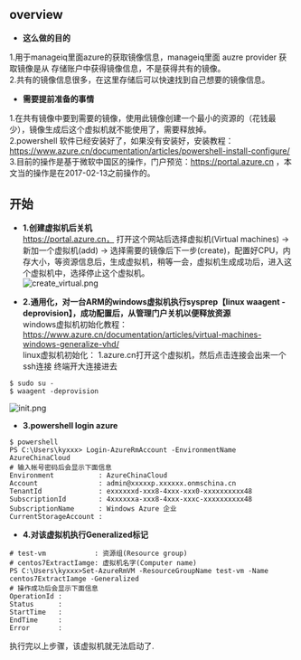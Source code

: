 ## **overview**   

* **这么做的目的**     

1.用于manageiq里面azure的获取镜像信息，manageiq里面 auzre provider 获取镜像是从 存储账户中获得镜像信息，不是获得共有的镜像。            
2.共有的镜像信息很多，在这里存储后可以快速找到自己想要的镜像信息。        

* **需要提前准备的事情**      

1.在共有镜像中要到需要的镜像，使用此镜像创建一个最小的资源的（花钱最少），镜像生成后这个虚拟机就不能使用了，需要释放掉。   
2.powershell 软件已经安装好了，如果没有安装好，安装教程：https://www.azure.cn/documentation/articles/powershell-install-configure/             
3.目前的操作是基于微软中国区的操作，门户预览：https://portal.azure.cn  ，本文当的操作是在2017-02-13之前操作的。     

## **开始**     

* **1.创建虚拟机后关机**    
https://portal.azure.cn， 打开这个网站后选择虚拟机(Virtual machines) -> 新加一个虚拟机(add) -> 选择需要的镜像后下一步(create)，配置好CPU，内存大小，等资源信息后，生成虚拟机，稍等一会，虚拟机生成成功后，进入这个虚拟机中，选择停止这个虚拟机。  
![create_virtual.png](https://bitbucket.org/repo/oE6yEX/images/2531739198-create_virtual.png)      

* **2.通用化，对一台ARM的windows虚拟机执行sysprep【linux waagent -deprovision】，成功配置后，从管理门户关机以便释放资源**       
windows虚拟机初始化教程： https://www.azure.cn/documentation/articles/virtual-machines-windows-generalize-vhd/    
linux虚拟机初始化： 
1.azure.cn打开这个虚拟机，然后点击连接会出来一个ssh连接  终端开大连接进去
```
$ sudo su -
$ waagent -deprovision
```   
![init.png](https://bitbucket.org/repo/oE6yEX/images/3636706195-init.png)
  

* **3.powershell login azure**     

```
$ powershell
PS C:\Users\kyxxx> Login-AzureRmAccount -EnvironmentName AzureChinaCloud
# 输入帐号密码后会显示下面信息
Environment           : AzureChinaCloud
Account               : admin@xxxxxp.xxxxxx.onmschina.cn
TenantId              : exxxxxxd-xxx8-4xxx-xxx0-xxxxxxxxxx48
SubscriptionId        : 4xxxxxxa-xxx8-4xxx-xxxc-xxxxxxxxxx48
SubscriptionName      : Windows Azure 企业
CurrentStorageAccount :
```      
* **4.对该虚拟机执行Generalized标记**      

```
# test-vm            : 资源组(Resource group) 
# centos7ExtractIamge: 虚拟机名字(Computer name)
PS C:\Users\kyxxx>Set-AzureRmVM -ResourceGroupName test-vm -Name centos7ExtractIamge -Generalized
# 操作成功后会显示下面信息
OperationId :
Status      :
StartTime   :
EndTime     :
Error       :
```      
执行完以上步骤，该虚拟机就无法启动了.